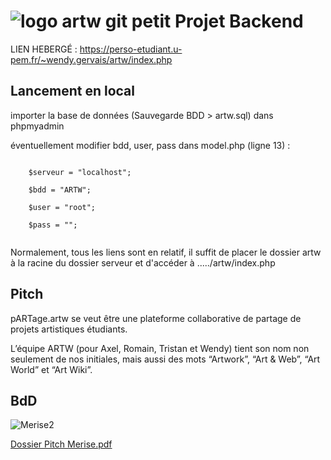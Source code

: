 #  ![logo artw git petit](https://user-images.githubusercontent.com/103901906/163815289-400c2ad6-9ccb-4579-b116-8f99b5db498c.png)   Projet Backend

LIEN HEBERGÉ : https://perso-etudiant.u-pem.fr/~wendy.gervais/artw/index.php


## Lancement en local

importer la base de données (Sauvegarde BDD > artw.sql) dans phpmyadmin

éventuellement modifier bdd, user, pass dans model.php (ligne 13) :
```    

    $serveur = "localhost";  
    
    $bdd = "ARTW";  
    
    $user = "root";  
    
    $pass = "";
    
  ```
  
  Normalement, tous les liens sont en relatif, il suffit de placer le dossier artw à la racine du dossier serveur et d'accéder à ...../artw/index.php





## Pitch 


pARTage.artw se veut être une plateforme collaborative de partage de projets artistiques étudiants. 

L’équipe ARTW (pour Axel, Romain, Tristan et Wendy) tient son nom non seulement de nos initiales, mais aussi des mots “Artwork”, “Art & Web”, “Art World” et “Art Wiki”.


## BdD

![Merise2](https://user-images.githubusercontent.com/103901906/165320954-ca3e9a0e-295e-414b-a777-05059b527ece.png)

[Dossier Pitch Merise.pdf](https://github.com/Bouillon2Poulet/ARTW/files/8593040/Dossier.Pitch.Merise.pdf)
